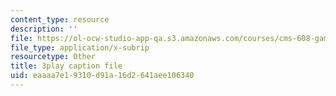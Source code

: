 ```yaml
---
content_type: resource
description: ''
file: https://ol-ocw-studio-app-qa.s3.amazonaws.com/courses/cms-608-game-design-fall-2010/eaaaa7e19310d91a16d2641aee106340_68565.srt
file_type: application/x-subrip
resourcetype: Other
title: 3play caption file
uid: eaaaa7e1-9310-d91a-16d2-641aee106340
---
```

